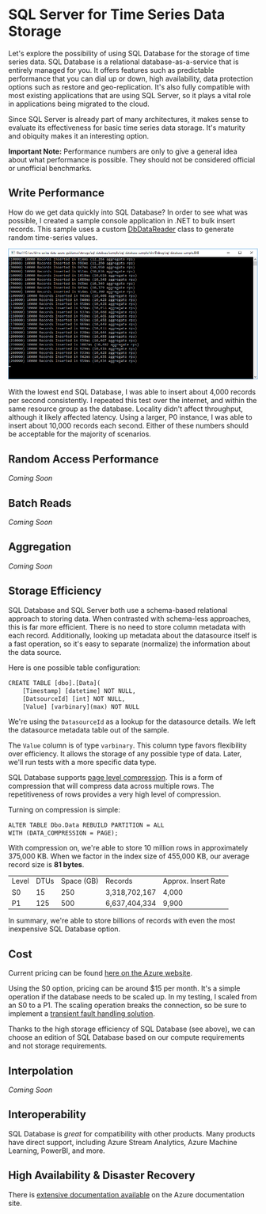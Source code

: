 # SQL Server for Time Series Data Storage

Let's explore the possibility of using SQL Database for the storage of time series data. SQL Database is a relational database-as-a-service that is entirely managed for you. It offers features such as predictable performance that you can dial up or down, high availability, data protection options such as restore and geo-replication. It's also fully compatible with most existing applications that are using SQL Server, so it plays a vital role in applications being migrated to the cloud.

Since SQL Server is already part of many architectures, it makes sense to evaluate its effectiveness for basic time series data storage. It's maturity and obiquity makes it an interesting option.

**Important Note:** Performance numbers are only to give a general idea about what performance is possible. They should not be considered official or unofficial benchmarks.

## Write Performance

How do we get data quickly into SQL Database? In order to see what was possible, I created a sample console application in .NET to bulk insert records. This sample uses a custom [DbDataReader](https://msdn.microsoft.com/en-us/library/system.data.common.dbdatareader(v=vs.110).aspx) class to generate random time-series values.

![Bulk Insert Performance Screenshot](bulk-insert-performance-screenshot.jpg)

With the lowest end SQL Database, I was able to insert about 4,000 records per second consistently. I repeated this test over the internet, and within the same resource group as the database. Locality didn't affect throughput, although it likely affected latency. Using a larger, P0 instance, I was able to insert about 10,000 records each second. Either of these numbers should be acceptable for the majority of scenarios.


## Random Access Performance

*Coming Soon*

## Batch Reads

*Coming Soon*

## Aggregation

*Coming Soon*

## Storage Efficiency

SQL Database and SQL Server both use a schema-based relational approach to storing data. When contrasted with schema-less approaches, this is far more efficient. There is no need to store column metadata with each record. Additionally, looking up metadata about the datasource itself is a fast operation, so it's easy to separate (normalize) the information about the data source.

Here is one possible table configuration:

    CREATE TABLE [dbo].[Data](
        [Timestamp] [datetime] NOT NULL,
        [DatsourceId] [int] NOT NULL,
        [Value] [varbinary](max) NOT NULL
        
We're using the `DatasourceId` as a lookup for the datasource details. We left the datasource metadata table out of the sample.

The `Value` column is of type `varbinary`. This column type favors flexibility over efficiency. It allows the storage of any possible type of data. Later, we'll run tests with a more specific data type.

SQL Database supports [page level compression](https://msdn.microsoft.com/en-us/library/cc280464.aspx). This is a form of compression that will compress data across multiple rows. The repetitiveness of rows provides a very high level of compression.

Turning on compression is simple:

    ALTER TABLE Dbo.Data REBUILD PARTITION = ALL
    WITH (DATA_COMPRESSION = PAGE);
    
With compression on, we're able to store 10 million rows in approximately 375,000 KB. When we factor in the index size of 455,000 KB, our average record size is **81 bytes**.

<table>
    <tr>
        <td>Level</td>
        <td>DTUs</td>
        <td>Space (GB)</td>
        <td>Records</td>
        <td>Approx. Insert Rate</td>
    </tr>
    <tr>
        <td>S0</td>
        <td>15</td>
        <td>250</td>
        <td>3,318,702,167</td>
        <td>4,000</td>
    </tr>
    <tr>
        <td>P1</td>
        <td>125</td>
        <td>500</td>
        <td>6,637,404,334</td>
        <td>9,900</td>
    </tr>
</table>

In summary, we're able to store billions of records with even the most inexpensive SQL Database option.

## Cost

Current pricing can be found [here on the Azure website](https://azure.microsoft.com/en-us/pricing/details/sql-database/?b=16.50).

Using the S0 option, pricing can be around $15 per month. It's a simple operation if the database needs to be scaled up. In my testing, I scaled from an S0 to a P1. The scaling operation breaks the connection, so be sure to implement a [transient fault handling solution](https://msdn.microsoft.com/en-us/library/hh680934%28v=pandp.50%29.aspx).

Thanks to the high storage efficiency of SQL Database (see above), we can choose an edition of SQL Database based on our compute requirements and not storage requirements.

## Interpolation

*Coming Soon*

## Interoperability

SQL Database is *great* for compatibility with other products. Many products have direct support, including Azure Stream Analytics, Azure Machine Learning, PowerBI, and more.

## High Availability & Disaster Recovery

There is [extensive documentation available](https://azure.microsoft.com/en-us/documentation/articles/sql-database-business-continuity/) on the Azure documentation site.